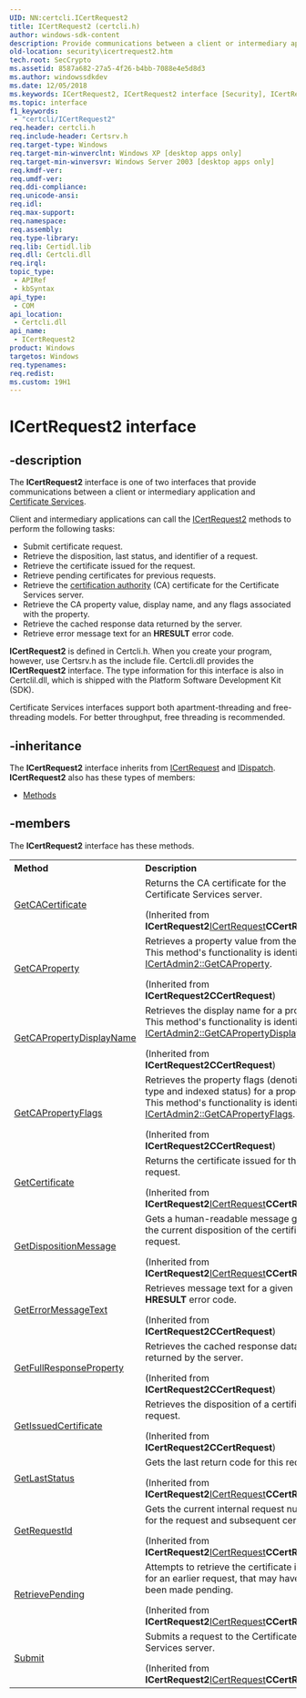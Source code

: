 ```yaml
---
UID: NN:certcli.ICertRequest2
title: ICertRequest2 (certcli.h)
author: windows-sdk-content
description: Provide communications between a client or intermediary application and Certificate Services.
old-location: security\icertrequest2.htm
tech.root: SecCrypto
ms.assetid: 8587a682-27a5-4f26-b4bb-7088e4e5d8d3
ms.author: windowssdkdev
ms.date: 12/05/2018
ms.keywords: ICertRequest2, ICertRequest2 interface [Security], ICertRequest2 interface [Security],described, _certsrv_icertrequest2, certcli/ICertRequest2, security.icertrequest2
ms.topic: interface
f1_keywords: 
 - "certcli/ICertRequest2"
req.header: certcli.h
req.include-header: Certsrv.h
req.target-type: Windows
req.target-min-winverclnt: Windows XP [desktop apps only]
req.target-min-winversvr: Windows Server 2003 [desktop apps only]
req.kmdf-ver: 
req.umdf-ver: 
req.ddi-compliance: 
req.unicode-ansi: 
req.idl: 
req.max-support: 
req.namespace: 
req.assembly: 
req.type-library: 
req.lib: Certidl.lib
req.dll: Certcli.dll
req.irql: 
topic_type:
 - APIRef
 - kbSyntax
api_type:
 - COM
api_location:
 - Certcli.dll
api_name:
 - ICertRequest2
product: Windows
targetos: Windows
req.typenames: 
req.redist: 
ms.custom: 19H1
---
```


# ICertRequest2 interface


## -description


The <b>ICertRequest2</b> interface is one of two interfaces that  provide communications between a client or intermediary application and <a href="https://docs.microsoft.com/windows/desktop/SecGloss/c-gly">Certificate Services</a>.

Client and intermediary applications can call the  <a href="https://docs.microsoft.com/windows/desktop/api/certcli/nn-certcli-icertrequest">ICertRequest2</a> methods to perform the following tasks:<ul>
<li>Submit certificate request.</li>
<li>Retrieve the disposition, last status, and identifier of a request.</li>
<li>Retrieve the certificate issued for the request.</li>
<li>Retrieve pending certificates for previous requests.</li>
<li>Retrieve the <a href="https://docs.microsoft.com/windows/desktop/SecGloss/c-gly">certification authority</a> (CA) certificate for the Certificate Services server.</li>
<li>Retrieve the CA property value, display name, and any flags associated with the property.</li>
<li>Retrieve the cached response data returned by the server.</li>
<li>Retrieve error message text for an <b>HRESULT</b> error code.</li>
</ul>


<b>ICertRequest2</b> is defined in Certcli.h. When you create your program, however, use Certsrv.h as the include file. Certcli.dll provides the <b>ICertRequest2</b> interface. The type information for this interface is also in Certclil.dll, which is shipped with the Platform Software Development Kit (SDK).

Certificate Services interfaces support both apartment-threading and free-threading models. For better throughput, free threading is recommended.


## -inheritance

The <b xmlns:loc="http://microsoft.com/wdcml/l10n">ICertRequest2</b> interface inherits from <a href="https://docs.microsoft.com/windows/desktop/api/certcli/nn-certcli-icertrequest">ICertRequest</a> and <a href="https://docs.microsoft.com/previous-versions/windows/desktop/api/oaidl/nn-oaidl-idispatch">IDispatch</a>. <b>ICertRequest2</b> also has these types of members:
<ul>
<li><a href="https://docs.microsoft.com/">Methods</a></li>
</ul>

## -members

The <b>ICertRequest2</b> interface has these methods.
<table class="members" id="memberListMethods">
<tr>
<th align="left" width="37%">Method</th>
<th align="left" width="63%">Description</th>
</tr>
<tr data="inherited;">
<td align="left" width="37%">
<a href="https://docs.microsoft.com/windows/desktop/api/certcli/nf-certcli-icertrequest-getcacertificate">GetCACertificate</a>
</td>
<td align="left" width="63%">
Returns the CA certificate for the Certificate Services server.</p> (Inherited from <b>ICertRequest2</b><a href="https://docs.microsoft.com/windows/desktop/api/certcli/nn-certcli-icertrequest">ICertRequest</a><b>CCertRequest</b>)</td>
</tr>
<tr data="inherited;">
<td align="left" width="37%">
<a href="https://docs.microsoft.com/windows/desktop/api/certcli/nf-certcli-icertrequest2-getcaproperty">GetCAProperty</a>
</td>
<td align="left" width="63%">
Retrieves a property value from the CA. This method's functionality is identical to 
<a href="https://docs.microsoft.com/windows/desktop/api/certadm/nf-certadm-icertadmin2-getcaproperty">ICertAdmin2::GetCAProperty</a>.</p> (Inherited from <b>ICertRequest2</b><b>CCertRequest</b>)</td>
</tr>
<tr data="inherited;">
<td align="left" width="37%">
<a href="https://docs.microsoft.com/windows/desktop/api/certcli/nf-certcli-icertrequest2-getcapropertydisplayname">GetCAPropertyDisplayName</a>
</td>
<td align="left" width="63%">
Retrieves the display name for a property. This method's functionality is identical to 
<a href="https://docs.microsoft.com/windows/desktop/api/certadm/nf-certadm-icertadmin2-getcapropertydisplayname">ICertAdmin2::GetCAPropertyDisplayName</a>.</p> (Inherited from <b>ICertRequest2</b><b>CCertRequest</b>)</td>
</tr>
<tr data="inherited;">
<td align="left" width="37%">
<a href="https://docs.microsoft.com/windows/desktop/api/certcli/nf-certcli-icertrequest2-getcapropertyflags">GetCAPropertyFlags</a>
</td>
<td align="left" width="63%">
Retrieves the property flags (denoting data type and indexed status) for a property. This method's functionality is identical to 
<a href="https://docs.microsoft.com/windows/desktop/api/certadm/nf-certadm-icertadmin2-getcapropertyflags">ICertAdmin2::GetCAPropertyFlags</a>.</p> (Inherited from <b>ICertRequest2</b><b>CCertRequest</b>)</td>
</tr>
<tr data="inherited;">
<td align="left" width="37%">
<a href="https://docs.microsoft.com/windows/desktop/api/certcli/nf-certcli-icertrequest-getcertificate">GetCertificate</a>
</td>
<td align="left" width="63%">
Returns the certificate issued for the request.</p> (Inherited from <b>ICertRequest2</b><a href="https://docs.microsoft.com/windows/desktop/api/certcli/nn-certcli-icertrequest">ICertRequest</a><b>CCertRequest</b>)</td>
</tr>
<tr data="inherited;">
<td align="left" width="37%">
<a href="https://docs.microsoft.com/windows/desktop/api/certcli/nf-certcli-icertrequest-getdispositionmessage">GetDispositionMessage</a>
</td>
<td align="left" width="63%">
Gets a human-readable message giving the current disposition of the certificate request.</p> (Inherited from <b>ICertRequest2</b><a href="https://docs.microsoft.com/windows/desktop/api/certcli/nn-certcli-icertrequest">ICertRequest</a><b>CCertRequest</b>)</td>
</tr>
<tr data="inherited;">
<td align="left" width="37%">
<a href="https://docs.microsoft.com/windows/desktop/api/certcli/nf-certcli-icertrequest2-geterrormessagetext">GetErrorMessageText</a>
</td>
<td align="left" width="63%">
Retrieves message text for a given <b>HRESULT</b> error code.</p> (Inherited from <b>ICertRequest2</b><b>CCertRequest</b>)</td>
</tr>
<tr data="inherited;">
<td align="left" width="37%">
<a href="https://docs.microsoft.com/windows/desktop/api/certcli/nf-certcli-icertrequest2-getfullresponseproperty">GetFullResponseProperty</a>
</td>
<td align="left" width="63%">
Retrieves the cached response data returned by the server.</p> (Inherited from <b>ICertRequest2</b><b>CCertRequest</b>)</td>
</tr>
<tr data="inherited;">
<td align="left" width="37%">
<a href="https://docs.microsoft.com/windows/desktop/api/certcli/nf-certcli-icertrequest2-getissuedcertificate">GetIssuedCertificate</a>
</td>
<td align="left" width="63%">
Retrieves the disposition of a certificate request.</p> (Inherited from <b>ICertRequest2</b><b>CCertRequest</b>)</td>
</tr>
<tr data="inherited;">
<td align="left" width="37%">
<a href="https://docs.microsoft.com/windows/desktop/api/certcli/nf-certcli-icertrequest-getlaststatus">GetLastStatus</a>
</td>
<td align="left" width="63%">
Gets the last return code for this request.</p> (Inherited from <b>ICertRequest2</b><a href="https://docs.microsoft.com/windows/desktop/api/certcli/nn-certcli-icertrequest">ICertRequest</a><b>CCertRequest</b>)</td>
</tr>
<tr data="inherited;">
<td align="left" width="37%">
<a href="https://docs.microsoft.com/windows/desktop/api/certcli/nf-certcli-icertrequest-getrequestid">GetRequestId</a>
</td>
<td align="left" width="63%">
Gets the current internal request number for the request and subsequent certificate.</p> (Inherited from <b>ICertRequest2</b><a href="https://docs.microsoft.com/windows/desktop/api/certcli/nn-certcli-icertrequest">ICertRequest</a><b>CCertRequest</b>)</td>
</tr>
<tr data="inherited;">
<td align="left" width="37%">
<a href="https://docs.microsoft.com/windows/desktop/api/certcli/nf-certcli-icertrequest-retrievepending">RetrievePending</a>
</td>
<td align="left" width="63%">
Attempts to retrieve the certificate issued for an earlier request, that may have initially been made pending.</p> (Inherited from <b>ICertRequest2</b><a href="https://docs.microsoft.com/windows/desktop/api/certcli/nn-certcli-icertrequest">ICertRequest</a><b>CCertRequest</b>)</td>
</tr>
<tr data="inherited;">
<td align="left" width="37%">
<a href="https://docs.microsoft.com/windows/desktop/api/certcli/nf-certcli-icertrequest-submit">Submit</a>
</td>
<td align="left" width="63%">
Submits a request to the Certificate Services server.</p> (Inherited from <b>ICertRequest2</b><a href="https://docs.microsoft.com/windows/desktop/api/certcli/nn-certcli-icertrequest">ICertRequest</a><b>CCertRequest</b>)</td>
</tr>
</table> 

